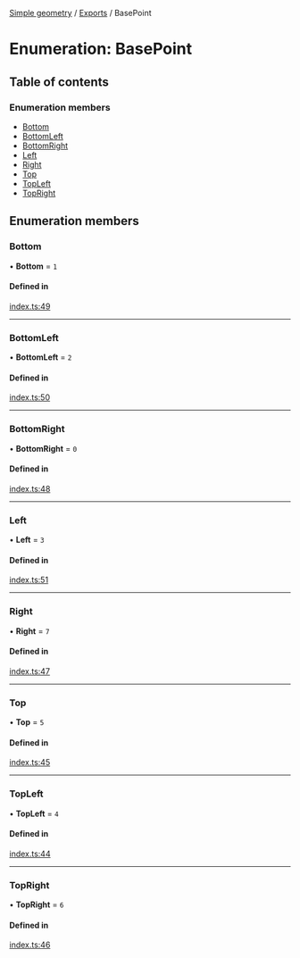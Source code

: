 [Simple geometry](../README.md) / [Exports](../modules.md) / BasePoint

# Enumeration: BasePoint

## Table of contents

### Enumeration members

- [Bottom](BasePoint.md#bottom)
- [BottomLeft](BasePoint.md#bottomleft)
- [BottomRight](BasePoint.md#bottomright)
- [Left](BasePoint.md#left)
- [Right](BasePoint.md#right)
- [Top](BasePoint.md#top)
- [TopLeft](BasePoint.md#topleft)
- [TopRight](BasePoint.md#topright)

## Enumeration members

### Bottom

• **Bottom** = `1`

#### Defined in

[index.ts:49](https://github.com/RodionNikolaev/simple-geometry/blob/aae9563/src/index.ts#L49)

___

### BottomLeft

• **BottomLeft** = `2`

#### Defined in

[index.ts:50](https://github.com/RodionNikolaev/simple-geometry/blob/aae9563/src/index.ts#L50)

___

### BottomRight

• **BottomRight** = `0`

#### Defined in

[index.ts:48](https://github.com/RodionNikolaev/simple-geometry/blob/aae9563/src/index.ts#L48)

___

### Left

• **Left** = `3`

#### Defined in

[index.ts:51](https://github.com/RodionNikolaev/simple-geometry/blob/aae9563/src/index.ts#L51)

___

### Right

• **Right** = `7`

#### Defined in

[index.ts:47](https://github.com/RodionNikolaev/simple-geometry/blob/aae9563/src/index.ts#L47)

___

### Top

• **Top** = `5`

#### Defined in

[index.ts:45](https://github.com/RodionNikolaev/simple-geometry/blob/aae9563/src/index.ts#L45)

___

### TopLeft

• **TopLeft** = `4`

#### Defined in

[index.ts:44](https://github.com/RodionNikolaev/simple-geometry/blob/aae9563/src/index.ts#L44)

___

### TopRight

• **TopRight** = `6`

#### Defined in

[index.ts:46](https://github.com/RodionNikolaev/simple-geometry/blob/aae9563/src/index.ts#L46)
